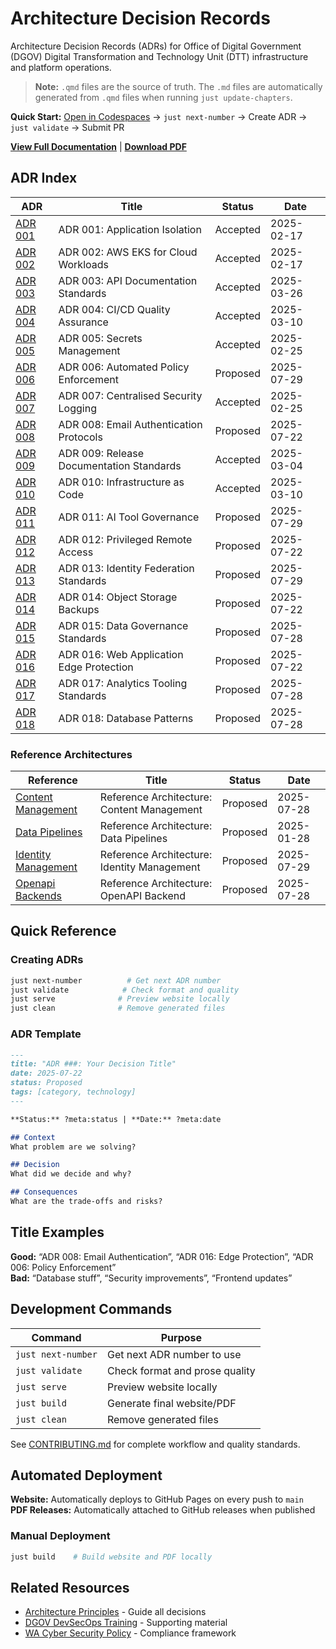 # Architecture Decision Records

Architecture Decision Records (ADRs) for Office of Digital Government
(DGOV) Digital Transformation and Technology Unit (DTT) infrastructure
and platform operations.

> **Note:** `.qmd` files are the source of truth. The `.md` files are
> automatically generated from `.qmd` files when running
> `just update-chapters`.

**Quick Start:** [Open in
Codespaces](https://codespaces.new/wagov-dtt/architecture-decision-records)
→ `just next-number` → Create ADR → `just validate` → Submit PR

[**View Full
Documentation**](https://wagov-dtt.github.io/architecture-decision-records/)
\| [**Download
PDF**](https://github.com/wagov-dtt/architecture-decision-records/releases/latest)

## ADR Index

| ADR | Title | Status | Date |
|----|----|----|----|
| [ADR 001](security/001-isolation.md) | ADR 001: Application Isolation | Accepted | 2025-02-17 |
| [ADR 002](operations/002-workloads.md) | ADR 002: AWS EKS for Cloud Workloads | Accepted | 2025-02-17 |
| [ADR 003](development/003-apis.md) | ADR 003: API Documentation Standards | Accepted | 2025-03-26 |
| [ADR 004](development/004-cicd.md) | ADR 004: CI/CD Quality Assurance | Accepted | 2025-03-10 |
| [ADR 005](security/005-secrets-management.md) | ADR 005: Secrets Management | Accepted | 2025-02-25 |
| [ADR 006](operations/006-policy-enforcement.md) | ADR 006: Automated Policy Enforcement | Proposed | 2025-07-29 |
| [ADR 007](operations/007-logging.md) | ADR 007: Centralised Security Logging | Accepted | 2025-02-25 |
| [ADR 008](security/008-email-authentication.md) | ADR 008: Email Authentication Protocols | Proposed | 2025-07-22 |
| [ADR 009](development/009-release.md) | ADR 009: Release Documentation Standards | Accepted | 2025-03-04 |
| [ADR 010](operations/010-configmgmt.md) | ADR 010: Infrastructure as Code | Accepted | 2025-03-10 |
| [ADR 011](security/011-ai-governance.md) | ADR 011: AI Tool Governance | Proposed | 2025-07-29 |
| [ADR 012](security/012-privileged-remote-access.md) | ADR 012: Privileged Remote Access | Proposed | 2025-07-22 |
| [ADR 013](security/013-identity-federation.md) | ADR 013: Identity Federation Standards | Proposed | 2025-07-29 |
| [ADR 014](operations/014-object-backup.md) | ADR 014: Object Storage Backups | Proposed | 2025-07-22 |
| [ADR 015](operations/015-data-governance.md) | ADR 015: Data Governance Standards | Proposed | 2025-07-28 |
| [ADR 016](security/016-edge-protection.md) | ADR 016: Web Application Edge Protection | Proposed | 2025-07-22 |
| [ADR 017](operations/017-analytics-tooling.md) | ADR 017: Analytics Tooling Standards | Proposed | 2025-07-28 |
| [ADR 018](operations/018-database-patterns.md) | ADR 018: Database Patterns | Proposed | 2025-07-28 |

### Reference Architectures

| Reference | Title | Status | Date |
|----|----|----|----|
| [Content Management](reference-architectures/content-management.md) | Reference Architecture: Content Management | Proposed | 2025-07-28 |
| [Data Pipelines](reference-architectures/data-pipelines.md) | Reference Architecture: Data Pipelines | Proposed | 2025-01-28 |
| [Identity Management](reference-architectures/identity-management.md) | Reference Architecture: Identity Management | Proposed | 2025-07-29 |
| [Openapi Backends](reference-architectures/openapi-backends.md) | Reference Architecture: OpenAPI Backend | Proposed | 2025-07-28 |

## Quick Reference

### Creating ADRs

``` bash
just next-number          # Get next ADR number
just validate            # Check format and quality  
just serve              # Preview website locally
just clean              # Remove generated files
```

### ADR Template

``` markdown
---
title: "ADR ###: Your Decision Title"
date: 2025-07-22
status: Proposed
tags: [category, technology]
---

**Status:** ?meta:status | **Date:** ?meta:date

## Context
What problem are we solving?

## Decision  
What did we decide and why?

## Consequences
What are the trade-offs and risks?
```

## Title Examples

**Good:** “ADR 008: Email Authentication”, “ADR 016: Edge Protection”,
“ADR 006: Policy Enforcement”  
**Bad:** “Database stuff”, “Security improvements”, “Frontend updates”

## Development Commands

| Command            | Purpose                        |
|--------------------|--------------------------------|
| `just next-number` | Get next ADR number to use     |
| `just validate`    | Check format and prose quality |
| `just serve`       | Preview website locally        |
| `just build`       | Generate final website/PDF     |
| `just clean`       | Remove generated files         |

See [CONTRIBUTING.md](CONTRIBUTING.md) for complete workflow and quality
standards.

## Automated Deployment

**Website:** Automatically deploys to GitHub Pages on every push to
`main`  
**PDF Releases:** Automatically attached to GitHub releases when
published

### Manual Deployment

``` bash
just build    # Build website and PDF locally
```

## Related Resources

- [Architecture Principles](./architecture-principles.md) - Guide all
  decisions
- [DGOV DevSecOps
  Training](https://soc.cyber.wa.gov.au/training/devsecops-induction/) -
  Supporting material
- [WA Cyber Security
  Policy](https://www.wa.gov.au/government/publications/2024-wa-government-cyber-security-policy) -
  Compliance framework
